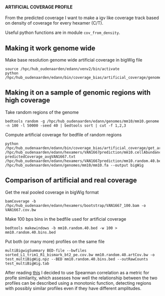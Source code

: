 #### ARTIFICIAL COVERAGE PROFILE
From the predicted coverage I want to make a igv like coverage track based on density of coverage for every hexamer (C/T).

Useful python functions are in module ```cov_from_density```.

## Making it work genome wide
Make base resolution genome wide artificial coverage in bigWig file
```
source /hpc/hub_oudenaarden/edann/venv2/bin/activate
python /hpc/hub_oudenaarden/edann/bin/coverage_bias/artificial_coverage/genome_wide_artificialcov.py
```

## Making it on a sample of genomic regions with high coverage
Take random regions of the genome
```
bedtools random -g /hpc/hub_oudenaarden/edann/genomes/mm10/mm10.genome -n 100 -l 50000 -seed 40 | bedtools sort | cut -f 1,2,3
```
Compute artificial coverage for bedfile of random regions
```
python /hpc/hub_oudenaarden/edann/bin/coverage_bias/artificial_coverage/get_artificial_cov_from_bed.py /hpc/hub_oudenaarden/edann/hexamers/VAN1667prediction/mm10.cellAbundance.noN.csv.gz predictedCoverage_avgVAN1667.txt /hpc/hub_oudenaarden/edann/hexamers/VAN1667prediction/mm10.random.40.bed /hpc/hub_oudenaarden/edann/genomes/mm10/mm10.fa --output bigWig
```


## Comparison of artificial and real coverage

Get the real pooled coverage in bigWig format
```
bamCoverage -b /hpc/hub_oudenaarden/edann/hexamers/bootstrap/VAN1667_100.bam -o VAN1667.cov.bw
```

Make 100 bps bins in the bedfile used for artificial coverage
```
bedtools makewindows -b mm10.random.40.bed -w 100 > mm10.random.40.bins.bed
```

Put both (or many more) profiles on the same file
```
multiBigwigSummary BED-file --bwfiles sorted_L1_trim1_R1_bismark_bt2_pe.cov.bw mm10.random.40.artCov.bw -o test_multiBigWig.npz --BED mm10.random.40.bins.bed --outRawCounts test_multiBigWig.tab
```

After reading [this](https://bioconductor.org/packages/3.7/bioc/vignettes/similaRpeak/inst/doc/similaRpeak.html) I decided to use Spearman correlation as a metric for profle similarity, which assesses how well the relationship between the two profiles can be described using a monotonic function, detecting regions with possibly similar profiles even if they have different amplitudes.
